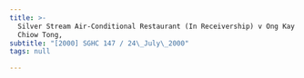 ```yaml
---
title: >-
  Silver Stream Air-Conditional Restaurant (In Receivership) v Ong Kay Eng (Ng
  Chiow Tong,
subtitle: "[2000] SGHC 147 / 24\_July\_2000"
tags: null

---
```


